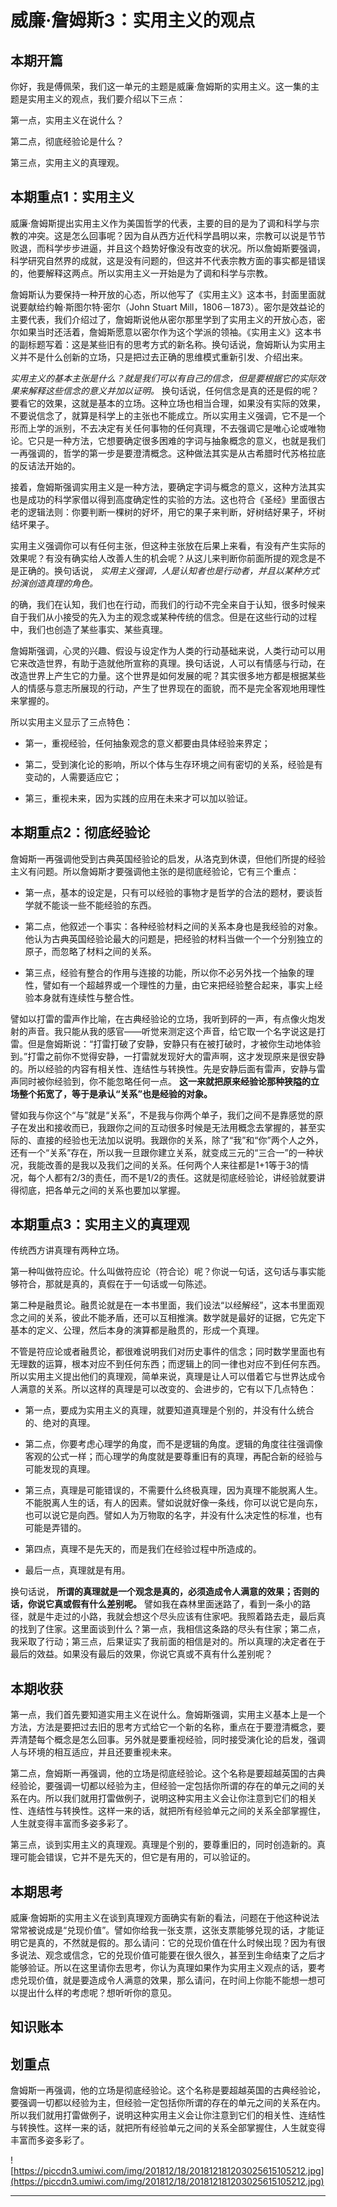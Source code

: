 # 威廉·詹姆斯3：实用主义的观点

## 本期开篇

你好，我是傅佩荣，我们这一单元的主题是威廉·詹姆斯的实用主义。这一集的主题是实用主义的观点，我们要介绍以下三点：

第一点，实用主义在说什么？

第二点，彻底经验论是什么？

第三点，实用主义的真理观。

## 本期重点1：实用主义

威廉·詹姆斯提出实用主义作为美国哲学的代表，主要的目的是为了调和科学与宗教的冲突。这是怎么回事呢？因为自从西方近代科学昌明以来，宗教可以说是节节败退，而科学步步进逼，并且这个趋势好像没有改变的状况。所以詹姆斯要强调，科学研究自然界的成就，这是没有问题的，但这并不代表宗教方面的事实都是错误的，他要解释这两点。所以实用主义一开始是为了调和科学与宗教。

詹姆斯认为要保持一种开放的心态，所以他写了《实用主义》这本书，封面里面就说要献给约翰·斯图尔特·密尔（John Stuart Mill，1806－1873）。密尔是效益论的主要代表，我们介绍过了，詹姆斯说他从密尔那里学到了实用主义的开放心态，密尔如果当时还活着，詹姆斯愿意以密尔作为这个学派的领袖。《实用主义》这本书的副标题写着：这是某些旧有的思考方式的新名称。换句话说，詹姆斯认为实用主义并不是什么创新的立场，只是把过去正确的思维模式重新引发、介绍出来。

 *实用主义的基本主张是什么？就是我们可以有自己的信念，但是要根据它的实际效果来解释这些信念的意义并加以证明。* 换句话说，任何信念是真的还是假的呢？要看它的效果，这就是基本的立场。这种立场也相当合理，如果没有实际的效果，不要说信念了，就算是科学上的主张也不能成立。所以实用主义强调，它不是一个形而上学的派别，不去决定有关任何事物的任何真理，不去强调它是唯心论或唯物论。它只是一种方法，它想要确定很多困难的字词与抽象概念的意义，也就是我们一再强调的，哲学的第一步是要澄清概念。这种做法其实是从古希腊时代苏格拉底的反诘法开始的。

接着，詹姆斯强调实用主义是一种方法，要确定字词与概念的意义，这种方法其实也是成功的科学家借以得到高度确定性的实验的方法。这也符合《圣经》里面很古老的逻辑法则：你要判断一棵树的好坏，用它的果子来判断，好树结好果子，坏树结坏果子。

实用主义强调你可以有任何主张，但这种主张放在后果上来看，有没有产生实际的效果呢？有没有确实给人改善人生的机会呢？从这儿来判断你前面所提的观念是不是正确的。换句话说， *实用主义强调，人是认知者也是行动者，并且以某种方式扮演创造真理的角色。*

的确，我们在认知，我们也在行动，而我们的行动不完全来自于认知，很多时候来自于我们从小接受的先入为主的观念或某种传统的信念。但是在这些行动的过程中，我们也创造了某些事实、某些真理。

詹姆斯强调，心灵的兴趣、假设与设定作为人类的行动基础来说，人类行动可以用它来改造世界，有助于造就他所宣称的真理。换句话说，人可以有情感与行动，在改造世界上产生它的力量。这个世界是如何发展的呢？其实很多地方都是根据某些人的情感与意志所展现的行动，产生了世界现在的面貌，而不是完全客观地用理性来掌握的。

所以实用主义显示了三点特色：

* 第一，重视经验，任何抽象观念的意义都要由具体经验来界定；

* 第二，受到演化论的影响，所以个体与生存环境之间有密切的关系，经验是有变动的，人需要适应它；

* 第三，重视未来，因为实践的应用在未来才可以加以验证。

## 本期重点2：彻底经验论

詹姆斯一再强调他受到古典英国经验论的启发，从洛克到休谟，但他们所提的经验主义有问题。所以詹姆斯才要强调他主张的是彻底经验论，它有三个重点：

* 第一点，基本的设定是，只有可以经验的事物才是哲学的合法的题材，要谈哲学就不能谈一些不能经验的东西。

* 第二点，他叙述一个事实：各种经验材料之间的关系本身也是我经验的对象。他认为古典英国经验论最大的问题是，把经验的材料当做一个一个分别独立的原子，而忽略了材料之间的关系。

* 第三点，经验有整合的作用与连接的功能，所以你不必另外找一个抽象的理性，譬如有一个超越界或一个理性的力量，由它来把经验整合起来，事实上经验本身就有连续性与整合性。

譬如以打雷的雷声作比喻，在古典经验论的立场，我听到砰的一声，有点像火炮发射的声音。我只能从我的感官——听觉来测定这个声音，给它取一个名字说这是打雷。但是詹姆斯说：“打雷打破了安静，安静只有在被打破时，才被你生动地体验到。”打雷之前你不觉得安静，一打雷就发现好大的雷声啊，这才发现原来是很安静的。所以经验的内容有相关性、连结性与转换性。先是安静后面有雷声，安静与雷声同时被你经验到，你不能忽略任何一点。 **这一来就把原来经验论那种狭隘的立场整个拓宽了，等于是承认“关系”也是经验的对象。**

譬如我与你这个“与”就是“关系”，不是我与你两个单子，我们之间不是靠感觉的原子在发出和接收而已，我跟你之间的互动很多时候是无法用概念去掌握的，甚至实际的、直接的经验也无法加以说明。我跟你的关系，除了“我”和“你”两个人之外，还有一个“关系”存在，所以我一旦跟你建立关系，就变成三元的“三合一”的一种状况，我能改善的是我以及我们之间的关系。任何两个人来往都是1+1等于3的情况，每个人都有2/3的责任，而不是1/2的责任。这就是彻底经验论，讲经验就要讲得彻底，把各单元之间的关系也要加以掌握。

## 本期重点3：实用主义的真理观

传统西方讲真理有两种立场。

第一种叫做符应论。什么叫做符应论（符合论）呢？你说一句话，这句话与事实能够符合，那就是真的，真假在于一句话或一句陈述。

第二种是融贯论。融贯论就是在一本书里面，我们设法“以经解经”，这本书里面观念之间的关系，彼此不能矛盾，还可以互相推演。数学就是最好的证据，它先定下基本的定义、公理，然后本身的演算都是融贯的，形成一个真理。

不管是符应论或者融贯论，都很难说明我们对历史事件的信念；同时数学里面也有无理数的运算，根本对应不到任何东西；而逻辑上的同一律也对应不到任何东西。所以实用主义提出他们的真理观，简单来说，真理是让人可以借着它与世界达成令人满意的关系。所以这样的真理是可以改变的、会进步的，它有以下几点特色：

* 第一点，要成为实用主义的真理，就要知道真理是个别的，并没有什么统合的、绝对的真理。

* 第二点，你要考虑心理学的角度，而不是逻辑的角度。逻辑的角度往往强调像客观的公式一样；而心理学的角度就是要尊重旧有的真理，再配合新的经验与可能发现的真理。

* 第三点，真理是可能错误的，不需要什么终极真理，因为真理不能脱离人生。不能脱离人生的话，有人的因素。譬如说就好像一条线，你可以说它是向东，也可以说它是向西。譬如人为万物取的名字，并没有什么决定性的标准，也有可能是弄错的。

* 第四点，真理不是先天的，而是我们在经验过程中所造成的。

* 最后一点，真理就是有用。

换句话说， **所谓的真理就是一个观念是真的，必须造成令人满意的效果；否则的话，你说它真或假有什么差别呢。** 譬如我在森林里面迷路了，看到一条小的路径，就是牛走过的小路，我就会想这个尽头应该有住家吧。我照着路去走，最后真的找到了住家。这里面谈到什么？第一点，我相信这条路的尽头有住家；第二点，我采取了行动；第三点，后果证实了我前面的相信是对的。所以真理的决定者在于最后的效益。如果没有最后的效果，你说它真或不真有什么差别呢？

## 本期收获

第一点，我们首先要知道实用主义在说什么。詹姆斯强调，实用主义基本上是一个方法，方法是要把过去旧的思考方式给它一个新的名称，重点在于要澄清概念，要弄清楚每个概念是怎么回事。另外就是要重视经验，同时接受演化论的启发，强调人与环境的相互适应，并且还要重视未来。

第二点，詹姆斯一再强调，他的立场是彻底经验论。这个名称是要超越英国的古典经验论，要强调一切都以经验为主，但经验一定包括你所谓的存在的单元之间的关系在内。所以我们就用打雷做例子，说明这种实用主义会让你注意到它们的相关性、连结性与转换性。这样一来的话，就把所有经验单元之间的关系全部掌握住，人生就变得丰富而多姿多彩了。

第三点，谈到实用主义的真理观。真理是个别的，要尊重旧的，同时创造新的。真理可能会错误，它并不是先天的，但它是有用的，可以验证的。

## 本期思考

威廉·詹姆斯的实用主义在谈到真理观方面确实有新的看法，问题在于他这种说法常常被说成是“兑现价值”。譬如你给我一张支票，这张支票能够兑现的话，才能证明它是真的，不然就是假的。那么请问：它的兑现价值在什么时候出现？因为有很多说法、观念或信念，它的兑现价值可能要在很久很久，甚至到生命结束了之后才能够验证。所以在这里请你去思考，你认为真理如果作为实用主义观点的话，要考虑兑现价值，就是要造成令人满意的效果，那么请问，在时间上你能不能想一想可以提出什么样的考虑呢？想听听你的意见。

## 知识账本

## 划重点

詹姆斯一再强调，他的立场是彻底经验论。这个名称是要超越英国的古典经验论，要强调一切都以经验为主，但经验一定包括你所谓的存在的单元之间的关系在内。所以我们就用打雷做例子，说明这种实用主义会让你注意到它们的相关性、连结性与转换性。这样一来的话，就把所有经验单元之间的关系全部掌握住，人生就变得丰富而多姿多彩了。

![https://piccdn3.umiwi.com/img/201812/18/201812181203025615105212.jpg](https://piccdn3.umiwi.com/img/201812/18/201812181203025615105212.jpg)

---
